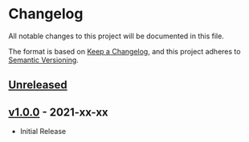 # Changelog
All notable changes to this project will be documented in this file.

The format is based on [Keep a Changelog](https://keepachangelog.com/en/1.0.0/),
and this project adheres to [Semantic Versioning](https://semver.org/spec/v2.0.0.html).

## [Unreleased](https://github.com/stefanzweifel/commonmark-mark-extension/compare/v1.0.1...HEAD)

<!-- New Release notes will be placed here automatically -->

## [v1.0.0](https://github.com/stefanzweifel/commonmark-mark-extension/releases/tag/v1.0.0) - 2021-xx-xx

- Initial Release


